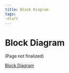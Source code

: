 ```yaml
---
title: Block Diagram
tags: 
-draft
---
```


# Block Diagram
(Page not finalized)

[Block Diagram](/docs/assets/Block_diagram_outline.jpg)